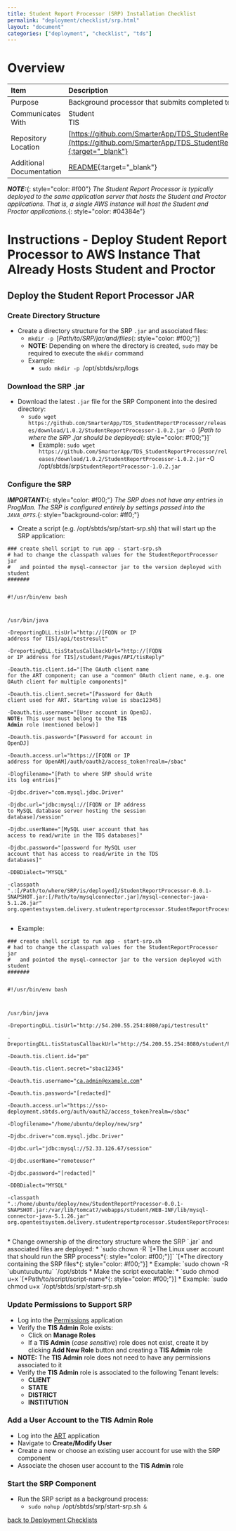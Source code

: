 ```yaml
---
title: Student Report Processor (SRP) Installation Checklist
permalink: "deployment/checklist/srp.html"
layout: "document"
categories: ["deployment", "checklist", "tds"]
---
```


# Overview

| Item | Description |
|:-----|:------------|
| Purpose | Background processor that submits completed tests to TIS |
| Communicates With | Student<br>TIS |
| Repository Location | [https://github.com/SmarterApp/TDS_StudentReportProcessor](https://github.com/SmarterApp/TDS_StudentReportProcessor){:target="_blank"} |
| Additional Documentation | [README](https://github.com/SmarterApp/TDS_StudentReportProcessor/blob/master/README.md){:target="_blank"} |

***NOTE:***{: style="color: #f00"} *The Student Report Processor is typically deployed to the same application server that hosts the Student and Proctor applications.  That is, a single AWS instance will host the Student and Proctor applications.*{: style="color: #04384e"}

# Instructions - Deploy Student Report Processor to AWS Instance That Already Hosts Student and Proctor

## Deploy the Student Report Processor JAR

### Create Directory Structure
* Create a directory structure for the SRP `.jar` and associated files:
  * `mkdir -p `[*Path/to/SRP/jar/and/files*{: style="color: #f00;"}]
  * **NOTE:** Depending on where the directory is created, `sudo` may be required to execute the `mkdir` command
  * Example:
    * `sudo mkdir -p `<span class="placeholder-example">/opt/sbtds/srp/logs</span>

### Download the SRP .jar
* Download the latest `.jar` file for the SRP Component into the desired directory:
  * `sudo wget https://github.com/SmarterApp/TDS_StudentReportProcessor/releases/download/1.0.2/StudentReportProcessor-1.0.2.jar -O `[*Path to where the SRP .jar should be deployed*{: style="color: #f00;"}]`
    * Example: `sudo wget https://github.com/SmarterApp/TDS_StudentReportProcessor/releases/download/1.0.2/StudentReportProcessor-1.0.2.jar` -O <span class="placeholder-example">/opt/sbtds/srp</span>`StudentReportProcessor-1.0.2.jar`

### Configure the SRP
***IMPORTANT:***{: style="color: #f00;"} *The SRP does not have any entries in ProgMan.  The SRP is configured entirely by settings passed into the `JAVA_OPTS`.*{: style="background-color: #ff0;"}

* Create a script (e.g. <span class="placeholder-example">/opt/sbtds/srp/start-srp.sh</span>) that will start up the SRP application:

<div class="highlighter-rouge">
<pre class="highlight">
<code>### create shell script to run app - start-srp.sh
# had to change the classpath values for the StudentReportProcessor jar
#   and pointed the mysql-connector jar to the version deployed with student
#######

#!/usr/bin/env bash

/usr/bin/java \
    -DreportingDLL.tisUrl="http://[<span class="placeholder">FQDN or IP address for TIS</span>]/api/testresult" \
    -DreportingDLL.tisStatusCallbackUrl="http://[<span class="placeholder">FQDN or IP address for TIS</span>]/student/Pages/API/tisReply" \
    -Doauth.tis.client.id="[<span class="placeholder">The OAuth client name for the ART component; can use a "common" OAuth client name, e.g. one OAuth client for multiple components</span>]" \
    -Doauth.tis.client.secret="[<span class="placeholder">Password for OAuth client used for ART.  Starting value is sbac12345</span>] \
    -Doauth.tis.username="[<span class="placeholder">User account in OpenDJ.  <strong>NOTE:</strong> This user must belong to the <strong>TIS Admin</strong> role (mentioned below)</span>] \
    -Doauth.tis.password="[<span class="placeholder">Password for account in OpenDJ</span>] \
    -Doauth.access.url="https://[<span class="placeholder">FQDN or IP address for OpenAM</span>]/auth/oauth2/access_token?realm=/sbac" \
    -Dlogfilename="[<span class="placeholder">Path to where SRP should write its log entries</span>]" \
    -Djdbc.driver="com.mysql.jdbc.Driver" \
    -Djdbc.url="jdbc:mysql://[<span class="placeholder">FQDN or IP address to MySQL database server hosting the session database</span>]/session" \
    -Djdbc.userName="[<span class="placeholder">MySQL user account that has access to read/write in the TDS databases</span>]" \
    -Djdbc.password="[<span class="placeholder">password for MySQL user account that has access to read/write in the TDS databases</span>]" \
    -DDBDialect="MYSQL" \
    -classpath ".:[<span class="placeholder">/Path/to/where/SRP/is/deployed</span>]/StudentReportProcessor-0.0.1-SNAPSHOT.jar:[<span class="placeholder">/Path/to/mysqlconnector.jar</span>]/mysql-connector-java-5.1.26.jar" org.opentestsystem.delivery.studentreportprocessor.StudentReportProcessor</code>
</pre>
</div>

* Example:

<div class="highlighter-rouge">
<pre class="highlight">
<code>### create shell script to run app - start-srp.sh
# had to change the classpath values for the StudentReportProcessor jar
#   and pointed the mysql-connector jar to the version deployed with student
#######

#!/usr/bin/env bash

/usr/bin/java \
    -DreportingDLL.tisUrl="http://<span class="placeholder-example">54.200.55.254:8080</span>/api/testresult" \
    -DreportingDLL.tisStatusCallbackUrl="http://<span class="placeholder-example">54.200.55.254:8080</span>/student/Pages/API/tisReply" \
    -Doauth.tis.client.id="<span class="placeholder-example">pm</span>" \
    -Doauth.tis.client.secret="<span class="placeholder-example">sbac12345</span>" \
    -Doauth.tis.username="<span class="placeholder-example">ca.admin@example.com</span>" \
    -Doauth.tis.password="<span class="placeholder-example">[redacted]</span>" \
    -Doauth.access.url="https://<span class="placeholder-example">sso-deployment.sbtds.org</span>/auth/oauth2/access_token?realm=/sbac" \
    -Dlogfilename="<span class="placeholder-example">/home/ubuntu/deploy/new/srp</span>" \
    -Djdbc.driver="com.mysql.jdbc.Driver" \
    -Djdbc.url="jdbc:mysql://<span class="placeholder-example">52.33.126.67</span>/session" \
    -Djdbc.userName="<span class="placeholder-example">remoteuser</span>" \
    -Djdbc.password="<span class="placeholder-example">[redacted]</span>" \
    -DDBDialect="MYSQL" \
    -classpath ".:<span class="placeholder-example">/home/ubuntu/deploy/new</span>/StudentReportProcessor-0.0.1-SNAPSHOT.jar:<span class="placeholder-example">/var/lib/tomcat7/webapps/student/WEB-INF/lib</span>/mysql-connector-java-5.1.26.jar" org.opentestsystem.delivery.studentreportprocessor.StudentReportProcessor</code>
</pre>
</div>
* Change ownership of the directory structure where the SRP `.jar` and associated files are deployed:
  * `sudo chown -R `[*The Linux user account that should run the SRP process*{: style="color: #f00;"}]` `[*The directory containing the SRP files*{: style="color: #f00;"}]
    * Example: `sudo chown -R `<span class="placeholder-example">ubuntu:ubuntu</span>` `<span class="placeholder-example">/opt/sbtds</span>
* Make the script executable:
  * `sudo chmod u+x `[*Path/to/script/script-name*{: style="color: #f00;"}]
    * Example: `sudo chmod u+x `<span class="placeholder-example">/opt/sbtds/srp/start-srp.sh</span>

### Update Permissions to Support SRP
* Log into the [Permissions](permissions.html) application
* Verify the **TIS Admin** Role exists:
  * Click on **Manage Roles**
  * If a **TIS Admin** (*case sensitive*) role does not exist, create it by clicking **Add New Role** button and creating a **TIS Admin** role
* **NOTE:** The **TIS Admin** role does not need to have any permissions associated to it
* Verify the **TIS Admin** role is associated to the following Tenant levels:
  * **CLIENT**
  * **STATE**
  * **DISTRICT**
  * **INSTITUTION**

### Add a User Account to the TIS Admin Role
* Log into the [ART](art.html) application
* Navigate to **Create/Modify User**
* Create a new or choose an existing user account for use with the SRP component
* Associate the chosen user account to the **TIS Admin** role

### Start the SRP Component
* Run the SRP script as a background process:
  * `sudo nohup `<span class="placeholder-example">/opt/sbtds/srp/start-srp.sh</span>` &`

[back to Deployment Checklists](index.html)